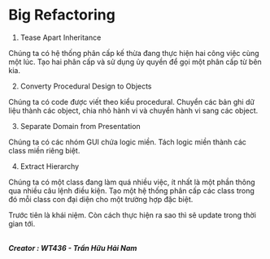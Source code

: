 # Big Refactoring


1. Tease Apart Inheritance

Chúng ta có hệ thống phân cấp kế thừa đang thực hiện hai công việc cùng một lúc. Tạo hai phân cấp và sử dụng ủy quyền để gọi một phân cấp từ bên kia.

2. Converty Procedural Design to Objects 

Chúng ta có code được viết theo kiểu procedural. Chuyển các bản ghi dữ liệu thành các object, chia nhỏ hành vi và chuyển hành vi sang các object.

3. Separate Domain from Presentation

Chúng ta có các nhóm GUI chứa logic miền. Tách logic miền thành các class miền riêng biệt.

4. Extract Hierarchy

Chúng ta có một class đang làm quá nhiều việc, ít nhất là một phần thông qua nhiều câu lệnh điều kiện. Tạo một hệ thống phân cấp các class trong đó mỗi class con đại diện cho một trường hợp đặc biệt.

Trước tiên là khái niệm. Còn cách thực hiện ra sao thì sẽ update trong thời gian tới.

 <br/><b><i> Creator : WT436 - Trần Hữu Hải Nam </i></b>